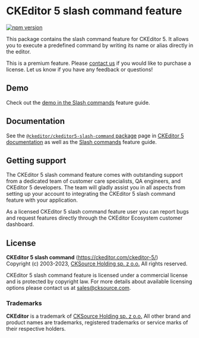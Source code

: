 CKEditor 5 slash command feature
=================================

[![npm version](https://badge.fury.io/js/%40ckeditor%2Fckeditor5-slash-command.svg)](https://www.npmjs.com/package/@ckeditor/ckeditor5-slash-command)

This package contains the slash command feature for CKEditor 5. It allows you to execute a predefined command by writing its name or alias directly in the editor.

This is a premium feature. Please [contact us](https://ckeditor.com/contact/) if you would like to purchase a license. Let us know if you have any feedback or questions!

## Demo

Check out the [demo in the Slash commands](https://ckeditor.com/docs/ckeditor5/latest/features/slash-commands.html#demo) feature guide.

## Documentation

See the [`@ckeditor/ckeditor5-slash-command` package](https://ckeditor.com/docs/ckeditor5/latest/api/slash-command.html) page in [CKEditor 5 documentation](https://ckeditor.com/docs/ckeditor5/latest/) as well as the [Slash commands](https://ckeditor.com/docs/ckeditor5/latest/features/slash-commands.html) feature guide.

## Getting support

The CKEditor 5 slash command feature comes with outstanding support from a dedicated team of customer care specialists, QA engineers, and CKEditor 5 developers. The team will gladly assist you in all aspects from setting up your account to integrating the CKEditor 5 slash command feature with your application.

As a licensed CKEditor 5 slash command feature user you can report bugs and request features directly through the CKEditor Ecosystem customer dashboard.

## License

**CKEditor 5 slash command** (https://ckeditor.com/ckeditor-5/)<br>
Copyright (c) 2003-2023, [CKSource Holding sp. z o.o.](https://cksource.com)  All rights reserved.

CKEditor 5 slash command feature is licensed under a commercial license and is protected by copyright law.
For more details about available licensing options please contact us at sales@cksource.com.

### Trademarks

**CKEditor** is a trademark of [CKSource Holding sp. z o.o.](https://cksource.com)  All other brand and product names are trademarks, registered trademarks or service marks of their respective holders.

